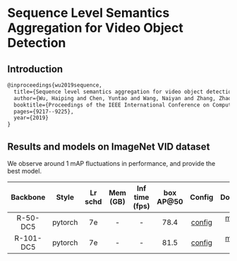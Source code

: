 # Sequence Level Semantics Aggregation for Video Object Detection

## Introduction

```latex
@inproceedings{wu2019sequence,
  title={Sequence level semantics aggregation for video object detection},
  author={Wu, Haiping and Chen, Yuntao and Wang, Naiyan and Zhang, Zhaoxiang},
  booktitle={Proceedings of the IEEE International Conference on Computer Vision},
  pages={9217--9225},
  year={2019}
}
```

## Results and models on ImageNet VID dataset

We observe around 1 mAP fluctuations in performance, and provide the best model.

|    Backbone     |  Style  | Lr schd | Mem (GB) | Inf time (fps) | box AP@50 | Config | Download |
| :-------------: | :-----: | :-----: | :------: | :------------: | :----: | :------: | :--------: |
|    R-50-DC5     |  pytorch  |   7e    | -        | -              | 78.4 | [config](https://github.com/open-mmlab/mmtracking/blob/master/configs/vid/selsa/selsa_faster_rcnn_r50_dc5_1x_imagenetvid.py) | [model](MODEL_LINK) &#124; [log](LOG_LINK) |
|    R-101-DC5     |  pytorch  |   7e    | -        | -              | 81.5 | [config](https://github.com/open-mmlab/mmtracking/blob/master/configs/vid/selsa/selsa_faster_rcnn_r101_dc5_1x_imagenetvid.py) | [model](MODEL_LINK) &#124; [log](LOG_LINK) |
